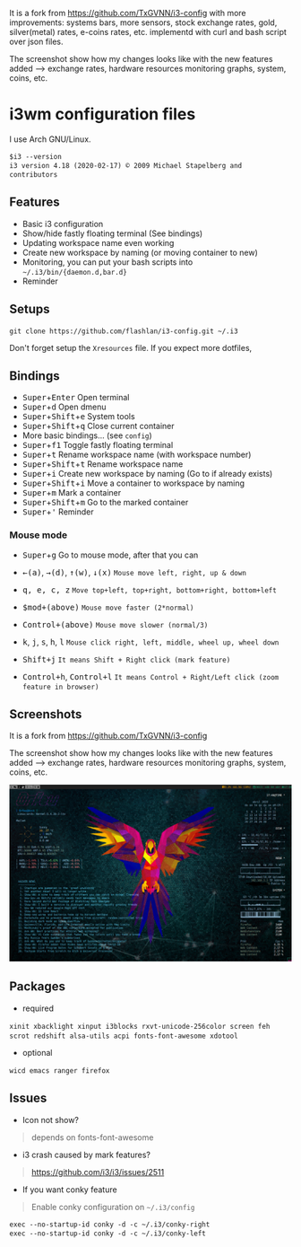 It is a fork from https://github.com/TxGVNN/i3-config with more improvements: systems bars, more sensors, stock exchange rates, gold, silver(metal) rates, e-coins rates, etc. implementd with curl and  bash script over json files.

The screenshot show how my changes looks like with the new features added --> exchange rates, hardware  resources monitoring graphs, system, coins, etc.


# i3wm configuration files

I use Arch GNU/Linux.
```
$i3 --version
i3 version 4.18 (2020-02-17) © 2009 Michael Stapelberg and contributors
```
## Features

- Basic i3 configuration
- Show/hide fastly floating terminal (See bindings)
- Updating workspace name even working
- Create new workspace by naming (or moving container to new)
- Monitoring, you can put your bash scripts into `~/.i3/bin/{daemon.d,bar.d}`
- Reminder

## Setups
```
git clone https://github.com/flashlan/i3-config.git ~/.i3
```
Don't forget setup the `Xresources` file. If you expect more dotfiles,

## Bindings
* <kbd>Super</kbd>+<kbd>Enter</kbd> Open terminal
* <kbd>Super</kbd>+<kbd>d</kbd> Open dmenu
* <kbd>Super</kbd>+<kbd>Shift</kbd>+<kbd>e</kbd> System tools
* <kbd>Super</kbd>+<kbd>Shift</kbd>+<kbd>q</kbd> Close current container
* More basic bindings... (see `config`)
* <kbd>Super</kbd>+<kbd>f1</kbd> Toggle fastly floating terminal
* <kbd>Super</kbd>+<kbd>t</kbd> Rename workspace name (with workspace number)
* <kbd>Super</kbd>+<kbd>Shift</kbd>+<kbd>t</kbd> Rename workspace name
* <kbd>Super</kbd>+<kbd>i</kbd> Create new workspace by naming (Go to if already exists)
* <kbd>Super</kbd>+<kbd>Shift</kbd>+<kbd>i</kbd> Move a container to workspace by naming
* <kbd>Super</kbd>+<kbd>m</kbd> Mark a container
* <kbd>Super</kbd>+<kbd>Shift</kbd>+<kbd>m</kbd> Go to the marked container
* <kbd>Super</kbd>+<kbd>'</kbd> Reminder

### Mouse mode

* <kbd>Super</kbd>+<kbd>g</kbd> Go to mouse mode, after that you can

* <kbd>&larr;(a)</kbd>, <kbd>&rarr;(d)</kbd>, <kbd>&uarr;(w)</kbd>, <kbd>&darr;(x)</kbd> `Mouse move left, right, up & down`

* <kbd>q, e, c, z</kbd> `Move top+left, top+right, bottom+right, bottom+left`

* <kbd>$mod+(above)</kbd> `Mouse move faster (2*normal)`

* <kbd>Control+(above)</kbd> `Mouse move slower (normal/3)`

* <kbd>k</kbd>, <kbd>j</kbd>, <kbd>s</kbd>, <kbd>h</kbd>, <kbd>l</kbd> `Mouse click right, left, middle, wheel up, wheel down`

* <kbd>Shift+j</kbd> `It means Shift + Right click (mark feature)`

* <kbd>Control+h</kbd>, <kbd>Control+l</kbd> `It means Control + Right/Left click (zoom feature in browser)`

## Screenshots

It is a fork from https://github.com/TxGVNN/i3-config

The screenshot show how my changes looks like with the new features added --> exchange rates, hardware  resources monitoring graphs, system, coins, etc.

![The screenshot show how my changes look like with the new features add:](https://raw.githubusercontent.com/flashlan/i3-config/master/desktop.png)



## Packages
- required

``xinit xbacklight xinput i3blocks rxvt-unicode-256color screen feh scrot redshift alsa-utils acpi fonts-font-awesome xdotool
``
- optional

``wicd emacs ranger firefox
``

## Issues
- Icon not show?

>depends on fonts-font-awesome

- i3 crash caused by mark features?

>https://github.com/i3/i3/issues/2511

- If you want conky feature
>Enable conky configuration on `~/.i3/config`

```
exec --no-startup-id conky -d -c ~/.i3/conky-right
exec --no-startup-id conky -d -c ~/.i3/conky-left
```
